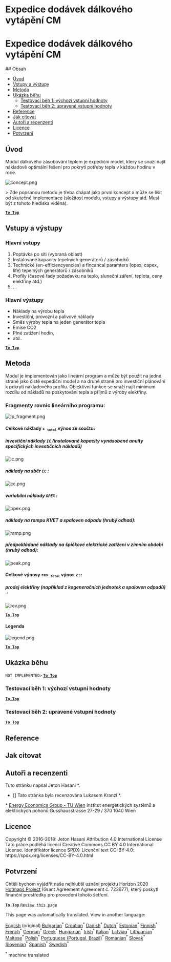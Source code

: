 <h1> <a class="anchor" id="cm-district-heating-supply-dispatch" href="#cm-district-heating-supply-dispatch"><i class="fa fa-link"></i></a> Expedice dodávek dálkového vytápění CM </h1><h1> <a class="anchor" id="cm-district-heating-supply-dispatch" href="#cm-district-heating-supply-dispatch"><i class="fa fa-link"></i></a> Expedice dodávek dálkového vytápění CM </h1> ## Obsah <ul><li> <a href="#introduction">Úvod</a> </li><li> <a href="#inputs-and-outputs">Vstupy a výstupy</a> </li><li> <a href="#method">Metoda</a> </li><li> <a href="#sample-run">Ukázka běhu</a> <ul><li> <a href="#test-run-1-default-input-values">Testovací běh 1: výchozí vstupní hodnoty</a> </li><li> <a href="#test-run-2-modified-input-values">Testovací běh 2: upravené vstupní hodnoty</a> </li></ul></li><li> <a href="#references">Reference</a> </li><li> <a href="#how-to-cite">Jak citovat</a> </li><li> <a href="#authors-and-reviewers">Autoři a recenzenti</a> </li><li> <a href="#license">Licence</a> </li><li> <a href="#acknowledgement">Potvrzení</a> </li></ul><h2> <a class="anchor" id="introduction" href="#introduction"><i class="fa fa-link"></i></a> Úvod </h2><p> Modul dálkového zásobování teplem je expediční model, který se snaží najít nákladově optimální řešení pro pokrytí potřeby tepla v každou hodinu v roce. </p><p><img alt="concept.png" src="https://github.com/HotMaps/hotmaps_wiki/blob/master/Images/dh_supply/concept.png"/></p><p> &gt; Zde popsanou metodu je třeba chápat jako první koncept a může se lišit od skutečné implementace (složitost modelu, vstupy a výstupy atd. Musí být z tohoto hlediska viděna). </p><p><ins> <code><strong><a href="#table-of-contents">To Top</a></strong></code> </ins> </p><h2> <a class="anchor" id="inputs-and-outputs" href="#inputs-and-outputs"><i class="fa fa-link"></i></a> Vstupy a výstupy </h2><h3> <a class="anchor" id="main-inputs" href="#main-inputs"><i class="fa fa-link"></i></a> Hlavní vstupy </h3><ol><li> Poptávka po síti (vybraná oblast) </li><li> Instalované kapacity tepelných generátorů / zásobníků </li><li> Technické (en-efficiencyencies) a fincancal paramters (opex, capex, life) tepelných generátorů / zásobníků </li><li> Profily (časové řady požadavku na teplo, sluneční záření, teplota, ceny elektřiny atd.) </li><li> ... </li></ol><h3> <a class="anchor" id="main-outputs" href="#main-outputs"><i class="fa fa-link"></i></a> Hlavní výstupy </h3><ul><li> Náklady na výrobu tepla </li><li> Investiční, provozní a palivové náklady </li><li> Směs výroby tepla na jeden generátor tepla </li><li> Emise CO2 </li><li> Plné zatížení hodin, </li><li> atd.. </li></ul><p><ins> <code><strong><a href="#table-of-contents">To Top</a></strong></code> </ins> </p><h2> <a class="anchor" id="method" href="#method"><i class="fa fa-link"></i></a> Metoda </h2><p> Modul je implementován jako lineární program a může být použit na jedné straně jako čistě expediční model a na druhé straně pro investiční plánování k pokrytí nákladového profilu. Objektivní funkce se snaží najít minimum rozdílu od nákladů na poskytování tepla a příjmů z výroby elektřiny. </p><h3> <a class="anchor" id="equation-fragments-of-the-linear-program-" href="#equation-fragments-of-the-linear-program-"><i class="fa fa-link"></i></a> Fragmenty rovnic lineárního programu: </h3><p><img alt="lp_fragment.png" src="https://github.com/HotMaps/hotmaps_wiki/blob/master/Images/dh_supply/lp_fragment.png"/></p><h4> <a class="anchor" id="the-total-costs-<code>c<sub>total<-sub><-code>-yield-from-the-sum-of-" href="#the-total-costs-<code>c<sub>total<-sub><-code>-yield-from-the-sum-of-"><i class="fa fa-link"></i></a> Celkové náklady <code>c <sub>total</sub></code> výnos ze součtu: </h4><h5> <a class="anchor" id="investment-costs-<code>ic<-code>-installed-capacities-multiplied-by-the-annuities-of-the-specific-investment-costs" href="#investment-costs-<code>ic<-code>-installed-capacities-multiplied-by-the-annuities-of-the-specific-investment-costs"><i class="fa fa-link"></i></a> investiční náklady <code>IC</code> (instalované kapacity vynásobené anuity specifických investičních nákladů) </h5><p><img alt="ic.png" src="https://github.com/HotMaps/hotmaps_wiki/blob/master/Images/dh_supply/ic.png"/></p><h5> <a class="anchor" id="captial-costs-<code>cc<-code>--" href="#captial-costs-<code>cc<-code>--"><i class="fa fa-link"></i></a> náklady na sběr <code>CC</code> : </h5><p><img alt="cc.png" src="https://github.com/HotMaps/hotmaps_wiki/blob/master/Images/dh_supply/cc.png"/></p><h5> <a class="anchor" id="the-variable-costs-<code>opex<-code>--" href="#the-variable-costs-<code>opex<-code>--"><i class="fa fa-link"></i></a> variabilní náklady <code>OPEX</code> : </h5><p><img alt="opex.png" src="https://github.com/HotMaps/hotmaps_wiki/blob/master/Images/dh_supply/opex.png"/></p><h5> <a class="anchor" id="ramp-costs-of-chp-and-waste-incineration-plants-rough-estimation--" href="#ramp-costs-of-chp-and-waste-incineration-plants-rough-estimation--"><i class="fa fa-link"></i></a> náklady na rampu KVET a spaloven odpadu (hrubý odhad): </h5><p><img alt="ramp.png" src="https://github.com/HotMaps/hotmaps_wiki/blob/master/Images/dh_supply/ramp.png"/></p><h5> <a class="anchor" id="assumed-costs-for-the-peak-electrical-load-in-the-winter-time-rough-estimation-" href="#assumed-costs-for-the-peak-electrical-load-in-the-winter-time-rough-estimation-"><i class="fa fa-link"></i></a> předpokládané náklady na špičkové elektrické zatížení v zimním období (hrubý odhad): </h5><p><img alt="peak.png" src="https://github.com/HotMaps/hotmaps_wiki/blob/master/Images/dh_supply/peak.png"/></p><h4> <a class="anchor" id="the-total-revenues-<code>rev<sub>total<-sub><-code>-yield-from--" href="#the-total-revenues-<code>rev<sub>total<-sub><-code>-yield-from--"><i class="fa fa-link"></i></a> Celkové výnosy <code>rev <sub>total</sub></code> výnos z :: </h4><h5> <a class="anchor" id="the-sale-of-electricity-for-example-from-chp-plants-and-waste-incineration-plants.-" href="#the-sale-of-electricity-for-example-from-chp-plants-and-waste-incineration-plants.-"><i class="fa fa-link"></i></a> prodej elektřiny (například z kogeneračních jednotek a spaloven odpadů) .: </h5><p><img alt="rev.png" src="https://github.com/HotMaps/hotmaps_wiki/blob/master/Images/dh_supply/rev.png"/></p><p><ins> <code><strong><a href="#table-of-contents">To Top</a></strong></code> </ins> </p><h4> <a class="anchor" id="legend" href="#legend"><i class="fa fa-link"></i></a> Legenda </h4><p><img alt="legend.png" src="https://github.com/HotMaps/hotmaps_wiki/blob/master/Images/dh_supply/legend.png"/></p><p><ins> <code><strong><a href="#table-of-contents">To Top</a></strong></code> </ins> </p><h2> <a class="anchor" id="sample-run" href="#sample-run"><i class="fa fa-link"></i></a> Ukázka běhu </h2><p> <code>NOT IMPLEMENTED&gt;</code> <ins> <code><strong><a href="#table-of-contents">To Top</a></strong></code> </ins> </p><h3> <a class="anchor" id="test-run-1--default-input-values" href="#test-run-1--default-input-values"><i class="fa fa-link"></i></a> Testovací běh 1: výchozí vstupní hodnoty </h3><p><ins> <code><strong><a href="#table-of-contents">To Top</a></strong></code> </ins> </p><h3> <a class="anchor" id="test-run-2--modified-input-values" href="#test-run-2--modified-input-values"><i class="fa fa-link"></i></a> Testovací běh 2: upravené vstupní hodnoty </h3><p><ins> <code><strong><a href="#table-of-contents">To Top</a></strong></code> </ins> </p><h2> <a class="anchor" id="references" href="#references"><i class="fa fa-link"></i></a> Reference </h2><h2> <a class="anchor" id="how-to-cite" href="#how-to-cite"><i class="fa fa-link"></i></a> Jak citovat </h2><h2> <a class="anchor" id="authors-and-reviewers" href="#authors-and-reviewers"><i class="fa fa-link"></i></a> Autoři a recenzenti </h2><p> Tuto stránku napsal Jeton Hasani *. </p><ul><li> [] Tato stránka byla recenzována Lukasem Kranzl *. </li></ul><p> * <a href="https://eeg.tuwien.ac.at/">Energy Economics Group - TU Wien</a> Institut energetických systémů a elektrických pohonů Gusshausstrasse 27-29 / 370 1040 Wien </p><h2> <a class="anchor" id="license" href="#license"><i class="fa fa-link"></i></a> Licence </h2><p> Copyright © 2016-2018: Jeton Hasani Attribution 4.0 International License Tato práce podléhá licenci Creative Commons CC BY 4.0 International License. Identifikátor licence SPDX: Licenční text CC-BY-4.0: https://spdx.org/licenses/CC-BY-4.0.html </p><h2> <a class="anchor" id="acknowledgement" href="#acknowledgement"><i class="fa fa-link"></i></a> Potvrzení </h2><p> Chtěli bychom vyjádřit naše nejhlubší uznání projektu Horizon 2020 <a href="https://www.hotmaps-project.eu">Hotmaps Project</a> (Grant Agreement Agreement č. 723677), který poskytl finanční prostředky pro provedení tohoto šetření. </p><p><ins> <code><strong><a href="#table-of-contents">To Top</a></strong></code> </ins> <code><a href="https://github.com/HotMaps/hotmaps_wiki/wiki/CM_DH_supply/_edit">Review this page</a></code> </p>
<!--- THIS IS A SUPER UNIQUE IDENTIFIER -->

This page was automatically translated. View in another language:

[English](../en/CM-District-heating-supply-dispatch) (original) [Bulgarian](../bg/CM-District-heating-supply-dispatch)<sup>\*</sup> [Croatian](../hr/CM-District-heating-supply-dispatch)<sup>\*</sup>  [Danish](../da/CM-District-heating-supply-dispatch)<sup>\*</sup> [Dutch](../nl/CM-District-heating-supply-dispatch)<sup>\*</sup> [Estonian](../et/CM-District-heating-supply-dispatch)<sup>\*</sup> [Finnish](../fi/CM-District-heating-supply-dispatch)<sup>\*</sup> [French](../fr/CM-District-heating-supply-dispatch)<sup>\*</sup> [German](../de/CM-District-heating-supply-dispatch)<sup>\*</sup> [Greek](../el/CM-District-heating-supply-dispatch)<sup>\*</sup> [Hungarian](../hu/CM-District-heating-supply-dispatch)<sup>\*</sup> [Irish](../ga/CM-District-heating-supply-dispatch)<sup>\*</sup> [Italian](../it/CM-District-heating-supply-dispatch)<sup>\*</sup> [Latvian](../lv/CM-District-heating-supply-dispatch)<sup>\*</sup> [Lithuanian](../lt/CM-District-heating-supply-dispatch)<sup>\*</sup> [Maltese](../mt/CM-District-heating-supply-dispatch)<sup>\*</sup> [Polish](../pl/CM-District-heating-supply-dispatch)<sup>\*</sup> [Portuguese (Portugal, Brazil)](../pt/CM-District-heating-supply-dispatch)<sup>\*</sup> [Romanian](../ro/CM-District-heating-supply-dispatch)<sup>\*</sup> [Slovak](../sk/CM-District-heating-supply-dispatch)<sup>\*</sup> [Slovenian](../sl/CM-District-heating-supply-dispatch)<sup>\*</sup> [Spanish](../es/CM-District-heating-supply-dispatch)<sup>\*</sup> [Swedish](../sv/CM-District-heating-supply-dispatch)<sup>\*</sup> 

<sup>\*</sup> machine translated

